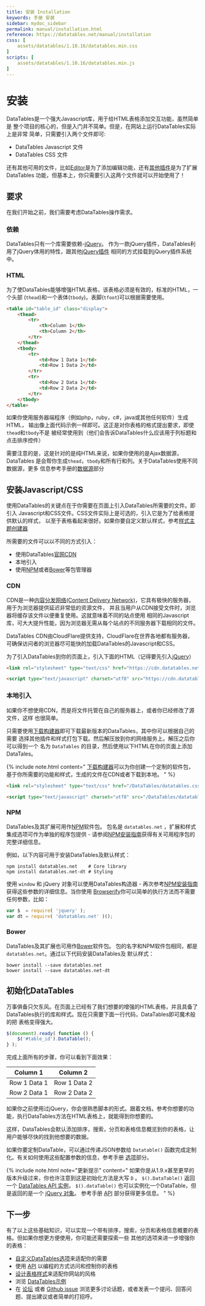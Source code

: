 ```yaml
---
title: 安装 Installation
keywords: 手册 安装
sidebar: mydoc_sidebar
permalink: manual/installation.html
reference: https://datatables.net/manual/installation
csss: [
    assets/datatables/1.10.16/datatables.min.css
]
scripts: [
    assets/datatables/1.10.16/datatables.min.js
]
---
```


# 安装

DataTables是一个强大Javascript库，用于给HTML表格添加交互功能，虽然简单是
整个项目的核心的，但是入门并不简单。但是，在网站上运行DataTables实际上是非常
简单，只需要引入两个文件即可:

- DataTables Javascript 文件
- DataTables CSS 文件

还有其他可用的文件，比如[Editor](https://editor.datatables.net/)是为了添加编辑功能，还有[其他插件](https://datatables.net/extras)是为了扩展DataTables
功能，但基本上，你只需要引入这两个文件就可以开始使用了！

## 要求
在我们开始之前，我们需要考虑DataTables操作需求。


### 依赖
DataTables只有一个库需要依赖-[jQuery](https://jquery.com/)。
作为一款jQuery插件，DataTables利用了jQuery体用的特性，跟其他[jQuery插件](https://plugins.jquery.com/)
相同的方式挂载到jQuery插件系统中。

### HTML
为了使DataTables能够增强HTML表格，该表格必须是有效的，标准的HTML，一个头部
(`thead`)和一个表体(`tbody`)。表脚(`tfoot`)可以根据需要使用。

```html
<table id="table_id" class="display">
    <thead>
        <tr>
            <th>Column 1</th>
            <th>Column 2</th>
        </tr>
    </thead>
    <tbody>
        <tr>
            <td>Row 1 Data 1</td>
            <td>Row 1 Data 2</td>
        </tr>
        <tr>
            <td>Row 2 Data 1</td>
            <td>Row 2 Data 2</td>
        </tr>
    </tbody>
</table>
```
如果你使用服务器端程序（例如php，ruby，c#，java或其他任何软件）生成HTML，
输出像上面代码示例一样即可。这正是对你表格的格式提出要求，即使`thead`和`tbody`不是
被经常使用到（他们会告诉DataTables什么应该用于列标题和点击排序控件）

需要注意的是，这是针对的是纯HTML来说，如果你使用的是Ajax数据源，DataTables
是会帮你生成`thead`，`tbody`和所有行和列。关于DataTables使用不同数据源，更多
信息参考手册的[数据源](https://datatables.net/manual/data)部分


## 安装Javascript/CSS

使用DataTables的关键点在于你需要在页面上引入DataTables所需要的文件。即引入
Javascript和CSS文件。CSS文件实际上是可选的，引入它是为了给表格提供默认的样式，
以至于表格看起来很好。如果你要自定义默认样式，参考[样式主题创建器](https://datatables.net/manual/styling/theme-creator)

所需要的文件可以以不同的方式引入：

- 使用DataTables[官网CDN](https://cdn.datatables.net/)
- 本地引入
- 使用[NPM](https://www.npmjs.com/)或者[Bower](http://bower.io/)等包管理器

### CDN

CDN是一种[内容分发网络(Content Delivery Network)](https://en.wikipedia.org/wiki/Content_delivery_network)，它具有极快的服务器，用于为浏览器提供延迟非常低的资源文件，
并且当用户从CDN接受文件时，浏览器将缓存该文件以便重复使用。这就意味着不同的站点使用
相同的Javascript库，可大大提升性能，因为浏览器无需从每个站点的不同服务器下载相同的文件。

DataTables CDN由CloudFlare提供支持，CloudFlare在世界各地都有服务器，
可确保访问者的浏览器尽可能快的加载DataTables的Javascript和CSS。

为了引入DataTables到你的页面上，引入下面的HTML（记得要先引入[jQuery](https://jquery.com/)）

```html
<link rel="stylesheet" type="text/css" href="https://cdn.datatables.net/{{site.dtversion}}/css/jquery.dataTables.css">

<script type="text/javascript" charset="utf8" src="https://cdn.datatables.net/{{site.dtversion}}/js/jquery.dataTables.js"></script>
```

### 本地引入

如果你不想使用CDN，而是将文件托管在自己的服务器上，或者你已经修改了源文件，这样
也很简单。

只需要使用[下载构建器](https://datatables.net/download)即可下载最新版本的DataTables，其中你可以根据自己的需要
选择其他插件和样式打包下载。然后解压放到你的网络服务上。解压之后你可以得到一个
名为 `DataTables` 的目录，然后使用以下HTML在你的页面上添加DataTales。


{% include note.html content="
[下载构建器](https://datatables.net/download)可以为你创建一个定制的软件包，基于你所需要的功能和样式，生成的文件在CDN或者下载到本地。
" %}



```html
<link rel="stylesheet" type="text/css" href="/DataTables/datatables.css">

<script type="text/javascript" charset="utf8" src="/DataTables/datatables.js"></script>
```

### NPM

DataTables及其扩展可用作[NPM](https://www.npmjs.com/)软件包。
包名是 `datatables.net` ，扩展和样式集成选项可作为单独的程序包提供 -
请参阅[NPM安装指南](https://datatables.net/download/npm)获得有关可用程序包的完整详细信息。

例如，以下内容可用于安装DataTables及默认样式：

```npm
npm install datatables.net    # Core library
npm install datatables.net-dt # Styling
```

使用 `window` 和 jQuery 对象可以使用DataTables构造器 - 再次参考[NPM安装指南](https://datatables.net/download/npm)
获得这些参数的详细信息。当你使用 [Browserify](http://browserify.org/)你可以简单的执行方法而不需要任何参数，比如：

```javascript
var $  = require( 'jquery' );
var dt = require( 'datatables.net' )();
```

### Bower
DataTables及其扩展也可用作[Bower](http://bower.io/)软件包。
包的名字和NPM软件包相同，都是 `datatables.net`。通过以下代码安装DataTables及
默认样式：

```npm
bower install --save datatables.net
bower install --save datatables.net-dt
```

## 初始化DataTables

万事俱备只欠东风。在页面上已经有了我们想要的增强的HTML表格，并且具备了
DataTables执行的库和样式。现在只需要下面一行代码，DataTables即可魔术般的把
表格变得强大。

```javascript
$(document).ready( function () {
    $('#table_id').DataTable();
} );
```

完成上面所有的步骤，你可以看到下面效果：

<table id="table_id" class="display">
    <thead>
    <tr>
        <th>Column 1</th>
        <th>Column 2</th>
    </tr>
    </thead>
    <tbody>
    <tr>
        <td>Row 1 Data 1</td>
        <td>Row 1 Data 2</td>
    </tr>
    <tr>
        <td>Row 2 Data 1</td>
        <td>Row 2 Data 2</td>
    </tr>
    </tbody>
</table>

<script>
$(document).ready( function () {
    $('#table_id').DataTable();
} );
</script>

如果你之前使用过jQuery，你会很熟悉脚本的形式。跟着文档，参考你想要的功能，执行DataTables方法在HTML表格上，就能得到你想要的。

这样，DataTables会默认添加排序，搜索，分页和表格信息概览到你的表格，让用户能够尽快的找到他想要的数据。

如果你要定制DataTable，可以通过传递JSON参数给  `Datatable()` 函数完成定制化。有关如何使用这些配置参数的信息，参考手册
[选项](https://datatables.net/manual/options)部分。



{% include note.html note="更新提示" content="
如果你是从1.9.x甚至更早的版本升级过来，你也许注意到这是初始化方法是大写 `D` 。 
`$().DataTable()` 返回一个 [DataTables API 实例](https://datatables.net/reference/type/DataTables.Api)，
`$().dataTable()` 也可以实例化一个DataTable，但是返回的是一个 [jQuery 对象](https://datatables.net/reference/type/jQuery)。
参考手册 [API](https://datatables.net/manual/api) 部分获得更多信息。
" %}



## 下一步

有了以上这些基础知识，可以实现一个带有排序，搜索，分页和表格信息概要的表格。但如果你想更方便使用，你可能还需要探索一些
其他的选项来进一步增强你的表格：

- [自定义DataTables选项](https://datatables.net/manual/options)来适配你的需要
- 使用 [API](https://datatables.net/manual/api) 以编程的方式访问和控制你的表格
- [设计表格样式](https://datatables.net/manual/styling/theme-creator)来适配你网站的风格
- 浏览 [DataTables示例](https://datatables.net/examples) 
- 在 [论坛](https://datatables.net/forums) 或者 [Github issue](https://github.com/ssy341/datatables-cn/issues) 浏览更多讨论话题，或者发表一个提问、回答问题、提出建议或者简单的打招呼。
